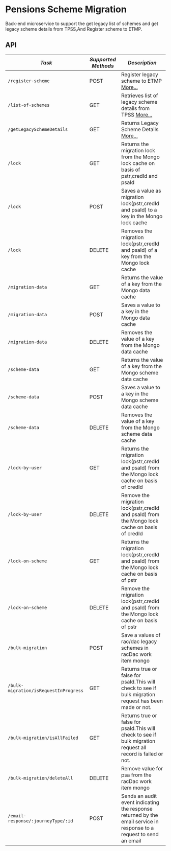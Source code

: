 
# Pensions Scheme Migration

Back-end microservice to support the get legacy list of schemes and get legacy scheme details from TPSS,And Register scheme to ETMP.

API
---

| *Task* | *Supported Methods* | *Description* |
|--------|----|----|
| ```/register-scheme                                     ```  | POST   | Register legacy scheme to ETMP [More...](docs/register-scheme.md) |
| ```/list-of-schemes                                     ```  | GET    | Retrieves list of legacy scheme details from TPSS [More...](docs/list-of-schemes.md) |
| ```/getLegacySchemeDetails                              ```  | GET    | Returns Legacy Scheme Details [More...](docs/scheme.md) |
| ```/lock                                                ```  | GET    | Returns the migration lock from the Mongo lock cache on basis of pstr,credId and psaId
| ```/lock                                                ```  | POST   | Saves a value as migration lock(pstr,credId and psaId) to a key in the Mongo lock cache
| ```/lock                                                ```  | DELETE | Removes the migration lock(pstr,credId and psaId) of a key from the Mongo lock cache
| ```/migration-data                                      ```  | GET    | Returns the value of a key from the Mongo data cache
| ```/migration-data                                      ```  | POST   | Saves a value to a key in the Mongo data cache
| ```/migration-data                                      ```  | DELETE | Removes the value of a key from the Mongo data cache
| ```/scheme-data                                         ```  | GET    | Returns the value of a key from the Mongo scheme data cache
| ```/scheme-data                                         ```  | POST   | Saves a value to a key in the Mongo scheme data cache
| ```/scheme-data                                         ```  | DELETE | Removes the value of a key from the Mongo scheme data cache
| ```/lock-by-user                                        ```  | GET    | Returns the migration lock(pstr,credId and psaId) from the Mongo lock cache on basis of credId
| ```/lock-by-user                                        ```  | DELETE | Remove the migration lock(pstr,credId and psaId) from the Mongo lock cache on basis of credId
| ```/lock-on-scheme                                      ```  | GET    | Returns the migration lock(pstr,credId and psaId) from the Mongo lock cache on basis of pstr
| ```/lock-on-scheme                                      ```  | DELETE | Remove the migration lock(pstr,credId and psaId) from the Mongo lock cache on basis of pstr
| ```/bulk-migration                                      ```  | POST   | Save a values of rac/dac legacy schemes in racDac work item mongo
| ```/bulk-migration/isRequestInProgress                  ```  | GET    | Returns true or false for psaId.This will check to see if bulk migration request has been made or not.
| ```/bulk-migration/isAllFailed                          ```  | GET    | Returns true or false for psaId.This will check to see if bulk migration request all record is failed or not.
| ```/bulk-migration/deleteAll                            ```  | DELETE | Remove value for psa from the  racDac work item mongo
| ```/email-response/:journeyType/:id                     ```  | POST   | Sends an audit event indicating the response returned by the email service in response to a request to send an email
